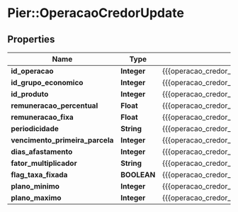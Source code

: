 # Pier::OperacaoCredorUpdate

## Properties
Name | Type | Description | Notes
------------ | ------------- | ------------- | -------------
**id_operacao** | **Integer** | {{{operacao_credor_update_id_operacao_value}}} | 
**id_grupo_economico** | **Integer** | {{{operacao_credor_update_id_grupo_economico_value}}} | 
**id_produto** | **Integer** | {{{operacao_credor_update_id_produto_value}}} | [optional] 
**remuneracao_percentual** | **Float** | {{{operacao_credor_update_remuneracao_percentual_value}}} | [optional] 
**remuneracao_fixa** | **Float** | {{{operacao_credor_update_remuneracao_fixa_value}}} | [optional] 
**periodicidade** | **String** | {{{operacao_credor_update_periodicidade_value}}} | [optional] 
**vencimento_primeira_parcela** | **Integer** | {{{operacao_credor_update_vencimento_primeira_parcela_value}}} | [optional] 
**dias_afastamento** | **Integer** | {{{operacao_credor_update_dias_afastamento_value}}} | [optional] 
**fator_multiplicador** | **String** | {{{operacao_credor_update_fator_multiplicador_value}}} | [optional] 
**flag_taxa_fixada** | **BOOLEAN** | {{{operacao_credor_update_flag_taxa_fixada_value}}} | [optional] 
**plano_minimo** | **Integer** | {{{operacao_credor_update_plano_minimo_value}}} | 
**plano_maximo** | **Integer** | {{{operacao_credor_update_plano_maximo_value}}} | 


